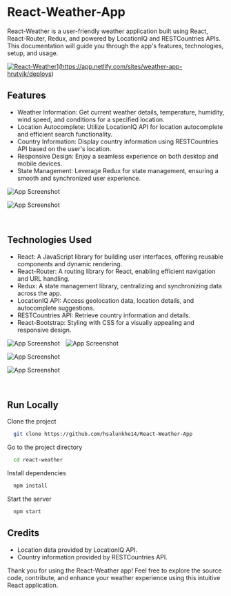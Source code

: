 # React-Weather-App

React-Weather is a user-friendly weather application built using React, React-Router, Redux, and powered by LocationIQ and RESTCountries APIs. This documentation will guide you through the app's features, technologies, setup, and usage.

[![React-Weather](public/logo192.png)](https://api.netlify.com/api/v1/badges/813f31e1-2532-4a9f-b248-fa9aaae09dcf/deploy-status)](https://app.netlify.com/sites/weather-app-hrutvik/deploys)

## Features

- Weather Information: Get current weather details, temperature, humidity, wind speed, and conditions for a specified location.
- Location Autocomplete: Utilize LocationIQ API for location autocomplete and efficient search functionality.
- Country Information: Display country information using RESTCountries API based on the user's location.
- Responsive Design: Enjoy a seamless experience on both desktop and mobile devices.
- State Management: Leverage Redux for state management, ensuring a smooth and synchronized user experience.

![App Screenshot](/src/img/desktop-view-light.png)

![App Screenshot](/src/img/desktop-view-dark.png)

<br />

## Technologies Used

- React: A JavaScript library for building user interfaces, offering reusable components and dynamic rendering.
- React-Router: A routing library for React, enabling efficient navigation and URL handling.
- Redux: A state management library, centralizing and synchronizing data across the app.
- LocationIQ API: Access geolocation data, location details, and autocomplete suggestions.
- RESTCountries API: Retrieve country information and details.
- React-Bootstrap: Styling with CSS for a visually appealing and responsive design.

![App Screenshot](src/img/mobile-view-dark-search.png)&emsp;![App Screenshot](src/img/mobile-view-light-search.png)

![App Screenshot](src/img/tablet-view-dark.png)

![App Screenshot](src/img/tablet-view-light.png)

<br />

## Run Locally

Clone the project

```bash
  git clone https://github.com/hsalunkhe14/React-Weather-App
```

Go to the project directory

```bash
  cd react-weather
```

Install dependencies

```bash
  npm install
```

Start the server

```bash
  npm start
```

## Credits

- Location data provided by LocationIQ API.
- Country information provided by RESTCountries API.

Thank you for using the React-Weather app! Feel free to explore the source code, contribute, and enhance your weather experience using this intuitive React application.

